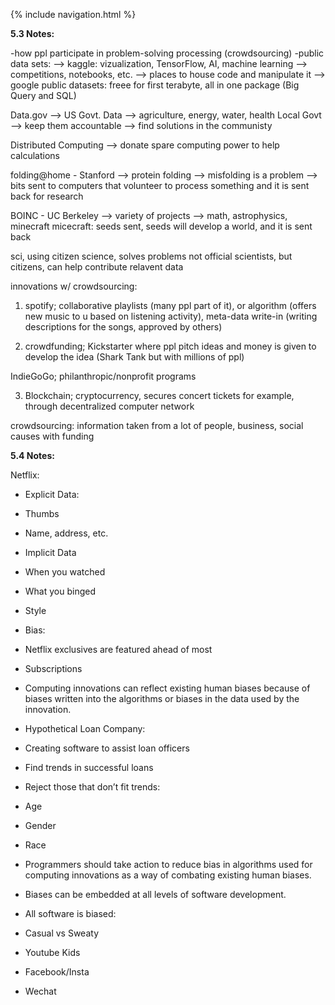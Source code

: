 
{% include navigation.html %}


**5.3 Notes:**

-how ppl participate in problem-solving processing (crowdsourcing)
-public data sets:
--> kaggle: vizualization, TensorFlow, AI, machine learning
         --> competitions, notebooks, etc.
         --> places to house code and manipulate it
--> google public datasets: freee for first terabyte, all in one package (Big Query and SQL)

Data.gov
--> US Govt. Data
--> agriculture, energy, water, health
Local Govt
--> keep them accountable
--> find solutions in the communisty


Distributed Computing
--> donate spare computing power to help calculations

folding@home - Stanford
--> protein folding 
--> misfolding is a problem
--> bits sent to computers that volunteer to process something and it is sent back for research

BOINC - UC Berkeley
--> variety of projects
--> math, astrophysics, minecraft
micecraft: seeds sent, seeds will develop a world, and it is sent back

sci, using citizen science, solves problems
not official scientists, but citizens, can help contribute relavent data

innovations w/ crowdsourcing:
1. spotify; collaborative playlists (many ppl part of it), or algorithm (offers new music to u based on listening activity), meta-data write-in (writing descriptions for the songs, approved by others)

2. crowdfunding; Kickstarter where ppl pitch ideas and money is given to develop the idea (Shark Tank but with millions of ppl)

IndieGoGo; philanthropic/nonprofit programs

3. Blockchain; cryptocurrency, secures concert tickets for example, through decentralized computer network

crowdsourcing: information taken from a lot of people, business, social causes with funding

**5.4 Notes:**

Netflix:


* Explicit Data:
* Thumbs
* Name, address, etc.
* Implicit Data
* When you watched
* What you binged
* Style


* Bias:
* Netflix exclusives are featured ahead of most
* Subscriptions
* Computing innovations can reflect existing human biases because of biases written into the algorithms or biases in the data used by the innovation.


* Hypothetical Loan Company:
* Creating software to assist loan officers
* Find trends in successful loans


* Reject those that don’t fit trends:
* Age
* Gender
* Race
* Programmers should take action to reduce bias in algorithms used for computing innovations as a way of combating existing human biases.

* Biases can be embedded at all levels of software development.


* All software is biased:
* Casual vs Sweaty
* Youtube Kids
* Facebook/Insta
* Wechat
